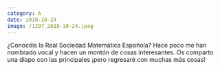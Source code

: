 ```yaml
--- 
category: A 
date: 2018-10-24 
image: /1297_2018-10-24.jpeg 
--- 
```


¿Conocéis la Real Sociedad Matemática Española? Hace poco me han nombrado vocal y hacen un montón de cosas interesantes. Os comparto una diapo con las principales ¡pero regresaré con muchas más cosas!